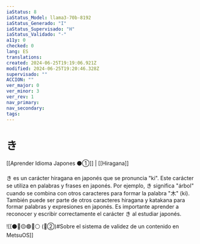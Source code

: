 ```yaml
---
iaStatus: 8
iaStatus_Model: llama3-70b-8192
iaStatus_Generado: "I"
iaStatus_Supervisado: "H"
iaStatus_Validado: "-"
a11y: 0
checked: 0
lang: ES
translations: 
created: 2024-06-25T19:19:06.921Z
modified: 2024-06-25T19:20:46.328Z
supervisado: ""
ACCION: ""
ver_major: 0
ver_minor: 3
ver_rev: 1
nav_primary: 
nav_secondary: 
tags:
---
```

# き

[[Aprender Idioma Japones ⚫①]] | [[Hiragana]]

き es un carácter hiragana en japonés que se pronuncia "ki". Este carácter se utiliza en palabras y frases en japonés. Por ejemplo, き significa "árbol" cuando se combina con otros caracteres para formar la palabra "木" (ki). También puede ser parte de otros caracteres hiragana y katakana para formar palabras y expresiones en japonés. Es importante aprender a reconocer y escribir correctamente el carácter き al estudiar japonés.

![[⚫🔴🟡🟢🔵⚪ (🔴②)#Sobre el sistema de validez de un contenido en MetsuOS]]